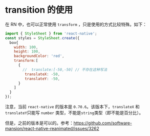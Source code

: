 # transition 的使用

在 RN 中，也可以正常使用 `transform` ，只是使用的方式比较特殊。如下：

```jsx
import { StyleSheet } from 'react-native';
const styles = StyleSheet.create({
  box{
    width: 100,
    height: 100,
    backgroundColor: 'red',
    transform:[
      {
        //  translate:[-50,-50] // 不存在这种写法
         translateX: -50,
         translateY: -50,
      }
    ]
  }
});
```

注意，当前 `react-native` 的版本是 `0.70.6`。该版本下，`translateX` 和 `translateY`只能写 `number` 类型，不能是`string`类型（即不能是百分比）。

但是，之前的版本是可以的。参考：https://github.com/software-mansion/react-native-reanimated/issues/3262


